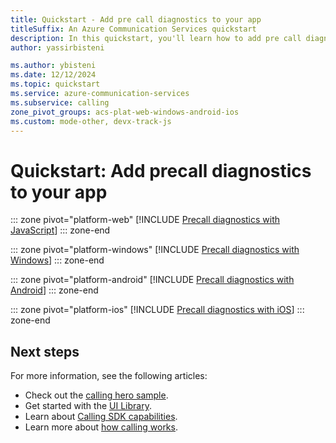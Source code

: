 ```yaml
---
title: Quickstart - Add pre call diagnostics to your app
titleSuffix: An Azure Communication Services quickstart
description: In this quickstart, you'll learn how to add pre call diagnostics capabilities to your app by using Azure Communication Services.
author: yassirbisteni

ms.author: ybisteni
ms.date: 12/12/2024
ms.topic: quickstart
ms.service: azure-communication-services
ms.subservice: calling
zone_pivot_groups: acs-plat-web-windows-android-ios
ms.custom: mode-other, devx-track-js
---
```


# Quickstart: Add precall diagnostics to your app
::: zone pivot="platform-web"
[!INCLUDE [Precall diagnostics with JavaScript](./includes/pre-call-diagnostics/pre-call-diagnostics-javascript.md)]
::: zone-end

::: zone pivot="platform-windows"
[!INCLUDE [Precall diagnostics with Windows](./includes/pre-call-diagnostics/pre-call-diagnostics-windows.md)]
::: zone-end

::: zone pivot="platform-android"
[!INCLUDE [Precall diagnostics with Android](./includes/pre-call-diagnostics/pre-call-diagnostics-android.md)]
::: zone-end

::: zone pivot="platform-ios"
[!INCLUDE [Precall diagnostics with iOS](./includes/pre-call-diagnostics/pre-call-diagnostics-ios.md)]
::: zone-end

## Next steps

For more information, see the following articles:

- Check out the [calling hero sample](../../samples/calling-hero-sample.md).
- Get started with the [UI Library](../../concepts/ui-library/ui-library-overview.md).
- Learn about [Calling SDK capabilities](./getting-started-with-calling.md?pivots=platform-web).
- Learn more about [how calling works](../../concepts/voice-video-calling/about-call-types.md).
